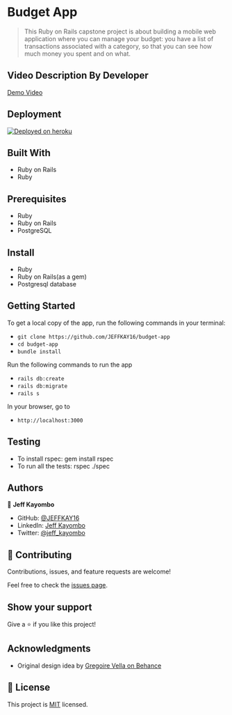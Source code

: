 # Budget App

> This Ruby on Rails capstone project is about building a mobile web application where you can manage your budget: you have a list of transactions associated with a category, so that you can see how much money you spent and on what.

## Video Description By Developer
[Demo Video](https://www.loom.com/share/0812b02d73744cb29b3b1f4e754a7614)

## Deployment
[![Deployed on heroku](https://img.shields.io/badge/Deployed-Heroku-blueviolet)](https://fathomless-tundra-27272.herokuapp.com/)

## Built With

- Ruby on Rails
- Ruby

## Prerequisites

- Ruby
- Ruby on Rails
- PostgreSQL

## Install

- Ruby
- Ruby on Rails(as a gem)
- Postgresql database

## Getting Started

To get a local copy of the app, run the following commands in your terminal:
- `git clone https://github.com/JEFFKAY16/budget-app`
- `cd budget-app`
- `bundle install`

Run the following commands to run the app

- `rails db:create`
- `rails db:migrate`
- `rails s`

In your browser, go to

- `http://localhost:3000`

## Testing
- To install rspec: gem install rspec
- To run all the tests: rspec ./spec


## Authors

👤 **Jeff Kayombo**

- GitHub: [@JEFFKAY16](https://github.com/JEFFKAY16)
- LinkedIn: [Jeff Kayombo](https://www.linkedin.com/in/jeff-kayombo/)
- Twitter: [@jeff_kayombo](https://twitter.com/jeff_kayombo)


## 🤝 Contributing

Contributions, issues, and feature requests are welcome!

Feel free to check the [issues page](../../issues/).

## Show your support

Give a ⭐️ if you like this project!

## Acknowledgments
- Original design idea by
[Gregoire Vella on Behance](https://www.behance.net/gregoirevella)

## 📝 License

This project is [MIT](./MIT.md) licensed.

